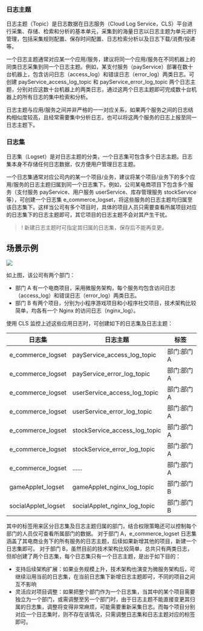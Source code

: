 ### 日志主题

日志主题（Topic）是日志数据在日志服务（Cloud Log Service，CLS）平台进行采集、存储、检索和分析的基本单元，采集到的海量日志以日志主题为单元进行管理，包括采集规则配置、保存时间配置、日志检索分析以及日志下载/消费/投递等。

一个日志主题通常对应某一个应用/服务，建议将同一个应用/服务在不同机器上的同类日志采集到同一个日志主题。例如，某支付服务（payService）部署在数十台机器上，包含访问日志（access_log）和错误日志（error_log）两类日志。可创建 payService_access_log_topic 和 payService_error_log_topic 两个日志主题，分别对应这数十台机器上的两类日志，通过这两个日志主题即可完成数十台机器上的所有日志的集中检索和分析。

日志主题与应用/服务之间并非严格的一一对应关系，如果两个服务之间的日志结构相似度较高，且经常需要集中分析日志，也可以将这两个服务的日志上报至同一日志主题下。



### 日志集

日志集（Logset）是对日志主题的分类，一个日志集可包含多个日志主题。日志集本身不存储任何日志数据，仅方便用户管理日志主题。

一个日志集通常对应公司内的某一个项目/业务，建议将某个项目/业务下的多个应用/服务的日志主题归属到同一个日志集下。例如，公司某电商项目下包含多个服务（支付服务 payService、用户服务 userService、库存管理服务 stockService 等），可创建一个日志集  e_commerce_logset，将这些服务的日志主题均归属至该日志集下。这样当公司有多个项目时，具体的项目人员只需要查看所属项目对应的日志集下的日志主题即可，其它项目的日志主题不会对其产生干扰。

>! 新建日志主题时可指定其归属的日志集，保存后不能再变更。
>

## 场景示例

![](https://qcloudimg.tencent-cloud.cn/raw/4e25a8a18a2a9e3f8cbe885b963e62db.png)

如上图，该公司有两个部门：

- 部门 A 有一个电商项目，采用微服务架构，每个服务均包含访问日志（access_log）和错误日志（error_log）两类日志。
- 部门 B 有两个项目，分别为小程序游戏项目和小程序社交项目，技术架构比较简单，均各有一个 Nginx 的访问日志（nginx_log）。

使用 CLS 监控上述这些应用日志时，可创建如下的日志集及日志主题：

| 日志集              | 日志主题                      | 标签       |
| ------------------- | ----------------------------- | ---------- |
| e_commerce_logset   | payService_access_log_topic   | 部门:部门A |
| e_commerce_logset   | payService_error_log_topic    | 部门:部门A |
| e_commerce_logset   | userService_access_log_topic  | 部门:部门A |
| e_commerce_logset   | userService_error_log_topic   | 部门:部门A |
| e_commerce_logset   | stockService_access_log_topic | 部门:部门A |
| e_commerce_logset   | stockService_error_log_topic  | 部门:部门A |
| e_commerce_logset   | ......                        | 部门:部门A |
| gameApplet_logset   | gameApplet_nginx_log_topic    | 部门:部门B |
| socialApplet_logset | socialApplet_nginx_log_topic  | 部门:部门B |

其中的标签用来区分日志集及日志主题归属的部门，结合权限策略还可以控制每个部门的人员仅可查看所属部门的数据。
对于部门 A，e_commerce_logset 日志集涵盖了其电商业务下的所有服务的日志主题，后续如果新增其他的项目，新建一个日志集即可。
对于部门 B，虽然目前的技术架构比较简单，总共只有两类日志，但却创建了两个日志集，每个日志集只有一个日志主题，是出于如下目的：
- 支持后续架构扩展：如果业务规模上升，技术架构也演变为微服务架构后，可继续沿用当前的日志集，在当前日志集下新增日志主题即可，不同的项目之间互不影响
- 灵活应对项目调整：如果把整个部门作为一个日志集，当其中的某个项目需要独立为一个部门，或需调整至另一个部门时，由于日志主题不能直接变更其归属的日志集，调整将变得非常麻烦，可能需要重新采集日志。而每个项目分别对应一个日志集时，则不存在该情况，只需调整日志集和日志主题对应的标签即可。
